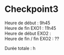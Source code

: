 # Checkpoint3  

Heure de début : 9h45  
Heure de fin EXO1 : 11h45  
Heure de début EXO2 :   
Heure de fin / fin EXO2 : ??  

Durée totale : h  
